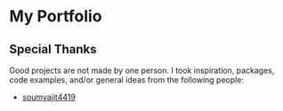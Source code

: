 # My Portfolio

## Special Thanks

Good projects are not made by one person. I took inspiration, packages, code examples, and/or general ideas from the following people:

- [soumyajit4419](https://github.com/soumyajit4419/Portfolio)
